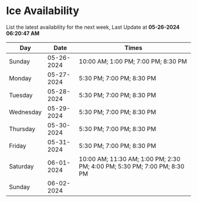 # Ice Availability

List the latest availability for the next week, Last Update at **05-26-2024 06:20:47 AM**

| Day         | Date        | Times       |
| ----------- | ----------- | ----------- |
|Sunday|05-26-2024|10:00 AM; 1:00 PM; 7:00 PM; 8:30 PM|
|Monday|05-27-2024|5:30 PM; 7:00 PM; 8:30 PM|
|Tuesday|05-28-2024|5:30 PM; 7:00 PM; 8:30 PM|
|Wednesday|05-29-2024|5:30 PM; 7:00 PM; 8:30 PM|
|Thursday|05-30-2024|5:30 PM; 7:00 PM; 8:30 PM|
|Friday|05-31-2024|5:30 PM; 7:00 PM; 8:30 PM|
|Saturday|06-01-2024|10:00 AM; 11:30 AM; 1:00 PM; 2:30 PM; 4:00 PM; 5:30 PM; 7:00 PM; 8:30 PM|
|Sunday|06-02-2024||
